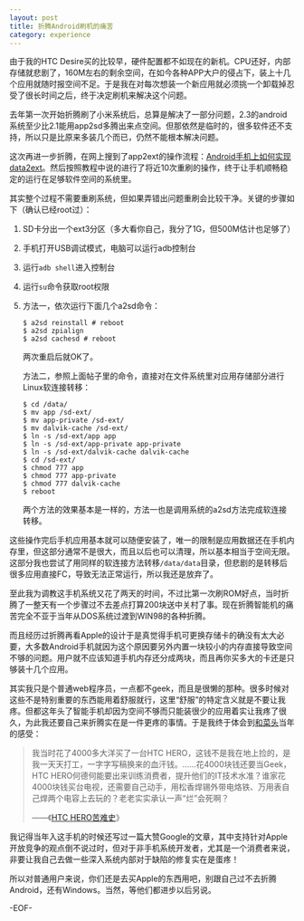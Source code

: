 ```yaml
---
layout: post
title: 折腾Android刷机的痛苦
category: experience
---
```


由于我的HTC Desire买的比较早，硬件配置都不如现在的新机。CPU还好，内部存储就悲剧了，160M左右的剩余空间，在如今各种APP大户的侵占下，装上十几个应用就随时报空间不足。于是我在对每次想装一个新应用就必须挑一个卸载掉忍受了很长时间之后，终于决定刷机来解决这个问题。

去年第一次开始折腾刷了小米系统后，总算是解决了一部分问题，2.3的android系统至少比2.1能用app2sd多腾出来点空间。但那依然是临时的，很多软件还不支持，所以只是比原来多装几个而已，仍然不能根本解决问题。

这次再进一步折腾，在网上搜到了app2ext的操作流程：[Android手机上如何实现data2ext](http://bbs.gfan.com/android-2855621-1-1.html)。然后按照教程中说的进行了将近10次重刷的操作，终于让手机顺畅稳定的运行在足够软件空间的系统里。

其实整个过程不需要重刷系统，但如果弄错出问题重刷会比较干净。关键的步骤如下（确认已经root过）：

1.  SD卡分出一个ext3分区（多大看你自己，我分了1G，但500M估计也足够了）
	
2.	手机打开USB调试模式，电脑可以运行adb控制台
	
3.	运行`adb shell`进入控制台
	
4.	运行`su`命令获取root权限
	
5.	方法一，依次运行下面几个a2sd命令：
	
		$ a2sd reinstall # reboot
		$ a2sd zpialign
		$ a2sd cachesd # reboot
	
	两次重启后就OK了。
	
	方法二，参照上面帖子里的命令，直接对在文件系统里对应用存储部分进行Linux软连接转移：
	
		$ cd /data/
		$ mv app /sd-ext/
		$ mv app-private /sd-ext/
		$ mv dalvik-cache /sd-ext/
		$ ln -s /sd-ext/app app
		$ ln -s /sd-ext/app-private app-private
		$ ln -s /sd-ext/dalvik-cache dalvik-cache
		$ cd /sd-ext/
		$ chmod 777 app
		$ chmod 777 app-private
		$ chmod 777 dalvik-cache
		$ reboot
	
	两个方法的效果基本是一样的，方法一也是调用系统的a2sd方法完成软连接转移。

这些操作完后手机应用基本就可以随便安装了，唯一的限制是应用数据还在手机内存里，但这部分通常不是很大，而且以后也可以清理，所以基本相当于空间无限。这部分我也尝试了用同样的软连接方法转移`/data/data`目录，但悲剧的是转移后很多应用直接FC，导致无法正常运行，所以我还是放弃了。

至此我为调教这手机系统又花了两天的时间，不过比第一次刷ROM好点，当时折腾了一整天有一个步骤过不去差点打算200块送中关村了事。现在折腾智能机的痛苦完全不亚于当年从DOS系统过渡到WIN98的各种折腾。

而且经历过折腾再看Apple的设计于是真觉得手机可更换存储卡的确没有太大必要，大多数Android手机就因为这个原因要另外内置一块较小的内存直接导致空间不够的问题。用户就不应该知道手机内存还分成两块，而且再你买多大的卡还是只够装十几个应用。

其实我只是个普通web程序员，一点都不geek，而且是很懒的那种。很多时候对这些不是特别重要的东西能用着舒服就行，这里“舒服”的特定含义就是不要让我疼。但都这年头了智能手机却因为空间不够而只能装很少的应用着实让我疼了很久，为此我还要自己来折腾实在是一件更疼的事情。于是我终于体会到[和菜头](http://www.hecaitou.net)当年的感受：

> 我当时花了4000多大洋买了一台HTC HERO，这钱不是我在地上捡的，是我一天天打工，一字字写稿换来的血汗钱。……花4000块钱还要当Geek，HTC HERO何德何能要出来训练消费者，提升他们的IT技术水准？谁家花4000块钱买台电视，还需要自己动手，用松香焊锡外带电烙铁、万用表自己焊两个电容上去玩的？老老实实承认一声“烂”会死啊？
> 
> ——《[HTC HERO苦难史](http://www.hecaitou.net/?p=7046)》

我记得当年入这手机的时候还写过一篇大赞Google的文章，其中支持针对Apple开放竞争的观点倒不说过时，但对于非手机系统开发者，尤其是一个消费者来说，非要让我自己去做一些深入系统内部对于缺陷的修复实在是蛋疼！

所以对普通用户来说，你们还是去买Apple的东西用吧，别跟自己过不去折腾Android，还有Windows。当然，等他们都进步以后另说。

-EOF-
